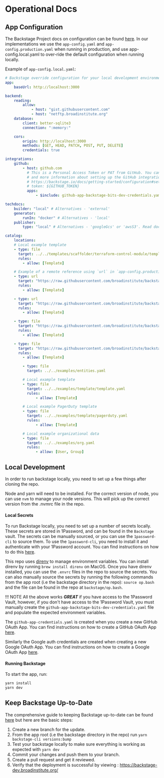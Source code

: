 # Operational Docs

## App Configuration

The Backstage Project docs on configuration can be found
[here](https://backstage.io/docs/conf/). In our implementations we use the
`app-config.yaml` and `app-config.production.yaml` when running in production,
and use app-config.local.yaml to over-ride the default configuration when
running locally.

Example of `app-config.local.yaml`:

```yaml
# Backstage override configuration for your local development environment
app:
    baseUrl: http://localhost:3000

backend:
    reading:
        allow:
            - host: "gist.githubusercontent.com"
            - host: "netftp.broadinstitute.org"
    database:
        client: better-sqlite3
        connection: ":memory:"

    cors:
        origin: http://localhost:3000
        methods: [GET, HEAD, PATCH, POST, PUT, DELETE]
        credentials: true

integrations:
    github:
        - host: github.com
          # This is a Personal Access Token or PAT from GitHub. You can find out how to generate this token,
          # and more information about setting up the GitHub integration here:
          # https://backstage.io/docs/getting-started/configuration#setting-up-a-github-integration
          # token: ${GITHUB_TOKEN}
          apps:
              - $include: github-app-backstage-bits-dev-credentials.yaml

techdocs:
    builder: "local" # Alternatives - 'external'
    generator:
        runIn: "docker" # Alternatives - 'local'
    publisher:
        type: "local" # Alternatives - 'googleGcs' or 'awsS3'. Read documentation for using alternatives.

catalog:
    locations:
    # Local example template
    - type: file
      target: ../../templates/scaffolder/terraform-control-module/template.yaml
      rules:
        - allow: [Template]

    # Example of a remote reference using `url` in `app-config.production.yaml`:
    - type: url
      target: "https://raw.githubusercontent.com/broadinstitute/backstage/refs/heads/${REF_NAME}/backstage/templates/scaffolder/pr-with-catalog-entry/template.yaml"
      rules:
        - allow: [Template]

    - type: url
      target: "https://raw.githubusercontent.com/broadinstitute/backstage/refs/heads/${REF_NAME}/backstage/templates/scaffolder/terraform-control-module/template.yaml"
      rules:
        - allow: [Template]

    - type: file
      target: "https://raw.githubusercontent.com/broadinstitute/backstage/refs/heads/${REF_NAME}/backstage/templates/scaffolder/terraform-with-terragrunt/template.yaml"
      rules:
        - allow: [Template]

    - type: file
      target: "https://raw.githubusercontent.com/broadinstitute/backstage/refs/heads/${REF_NAME}/backstage/templates/scaffolder/terraform-storage-transfer/template.yaml"
      rules:
        - allow: [Template]

        - type: file
          target: ../../examples/entities.yaml

        # Local example template
        - type: file
          target: ../../examples/template/template.yaml
          rules:
              - allow: [Template]

        # Local example PagerDuty template
        - type: file
          target: ../../examples/template/pagerduty.yaml
          rules:
              - allow: [Template]

        # Local example organizational data
        - type: file
          target: ../../examples/org.yaml
          rules:
              - allow: [User, Group]
```

## Local Development

In order to run backstage locally, you need to set up a few things after cloning
the repo.

Node and yarn will need to be installed. For the correct version of node, you
can use `nvm` to manage your node versions. This will pick up the correct
version from the .nvmrc file in the repo.

#### Local Secrets

To run Backstage locally, you need to set up a number of secrets locally. These
secrets are stored in 1Password, and can be found in the `Backstage` vault. The
secrets can be manually sourced, or you can use the `1password-cli` to source
them. To use the `1password-cli`, you need to install it and authenticate with
your 1Password account. You can find instructions on how to do this
[here](https://support.1password.com/command-line-getting-started/).

This repo uses [direnv](https://direnv.net/) to manage environment variables.
You can install direnv by running `brew install direnv` on MacOS. Once you have
direnv installed, you can use the `.envrc` files in the repo to source the
secrets. You can also manually source the secrets by running the following
commands from the app root (i.e the backstage directory in the repo):
`source op.bash` and the file can be found in the repo at `backstage/op.bash`.

!!! NOTE All the above works **_GREAT_** if you have access to the 1Password
Vault, however, if you don't have access to the 1Password Vault, you must
manually create the `github-app-backstage-bits-dev-credentials.yaml` file and
populate the expected environment variables.

The `github-app-credentials.yaml` is created when you create a new GitHub OAuth
App. You can find instructions on how to create a GitHub OAuth App
[here](https://backstage.io/docs/getting-started/config/authentication).

Similarly the Google auth credentials are created when creating a new Google
OAuth App. You can find instructions on how to create a Google OAuth App
[here](https://backstage.io/docs/auth/google/provider#create-oauth-credentials).

#### Running Backstage

To start the app, run:

```sh
yarn install
yarn dev
```

## Keep Backstage Up-to-Date

The comprehensive guide to keeping Backstage up-to-date can be found
[here](https://backstage.io/docs/getting-started/keeping-backstage-updated/) but
here are the basic steps:

1. Create a new branch for the update.
1. From the app root (i.e the backstage directory in the repo) run
   `yarn backstage-cli versions:bump`
1. Test your backstage locally to make sure everything is working as expected
   with `yarn dev`
1. Commit your changes and push them to your branch.
1. Create a pull request and get it reviewed.
1. Verify that the deployment is successful by viewing :
   https://backstage-dev.broadinstitute.org/
